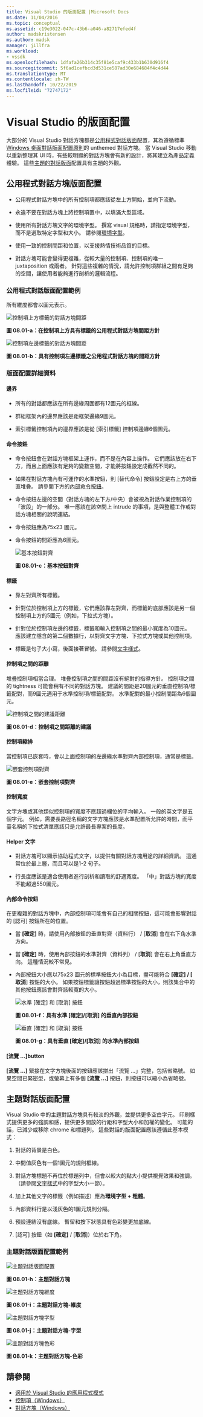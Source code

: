 ```yaml
---
title: Visual Studio 的版面配置 |Microsoft Docs
ms.date: 11/04/2016
ms.topic: conceptual
ms.assetid: c19e3022-047c-43b6-a046-a82717efed4f
author: madskristensen
ms.author: madsk
manager: jillfra
ms.workload:
- vssdk
ms.openlocfilehash: 1dfafa26b314c35f81e5caf9c433b1b630d916f4
ms.sourcegitcommit: 5f6ad1cefbcd3d531ce587ad30e684684f4c4d44
ms.translationtype: MT
ms.contentlocale: zh-TW
ms.lasthandoff: 10/22/2019
ms.locfileid: "72747172"
---
```

# <a name="layout-for-visual-studio"></a>Visual Studio 的版面配置
大部分的 Visual Studio 對話方塊都是[公用程式對話版面](../../extensibility/ux-guidelines/layout-for-visual-studio.md#BKMK_UtilityDialogLayout)配置，其為遵循標準[Windows 桌面對話版面配置原則](/windows/desktop/uxguide/win-dialog-box)的 unthemed 對話方塊。 當 Visual Studio 移動以重新整理其 UI 時，有些較明顯的對話方塊會有新的設計，將其建立為產品定義體驗。 這些[主題的對話版面](../../extensibility/ux-guidelines/layout-for-visual-studio.md#BKMK_ThemedDialogLayout)配置具有主題的外觀。

## <a name="BKMK_UtilityDialogLayout"></a>公用程式對話方塊版面配置

- 公用程式對話方塊中的所有控制項都應該從左上方開始，並向下流動。

- 永遠不要在對話方塊上將控制項置中，以填滿大型區域。

- 使用所有對話方塊文字的環境字型。 撰寫 visual 規格時，請指定環境字型，而不是選取特定字型和大小。 請參閱[環境字型](../../extensibility/ux-guidelines/fonts-and-formatting-for-visual-studio.md#BKMK_TheEnvironmentFont)。

- 使用一致的控制間距和位置，以支援熱情技術品質的目標。

- 對話方塊可能會變得更複雜，從較大量的控制項、控制項的唯一 juxtaposition 或兩者。 針對這些複雜的情況，請允許控制項群組之間有足夠的空間，讓使用者能夠進行剖析的邏輯流程。

### <a name="utility-dialog-layout-examples"></a>公用程式對話版面配置範例
 所有維度都會以圖元表示。

 ![控制項上方標籤的對話方塊間距](../../extensibility/ux-guidelines/media/0801-a_utilityspacingabove.png "0801-a_UtilitySpacingAbove")

 **圖 08.01-a：在控制項上方具有標籤的公用程式對話方塊間距方針**

 ![控制項左邊標籤的對話方塊間距](../../extensibility/ux-guidelines/media/0801-b_utilityspacingleft.png "0801-b_UtilitySpacingLeft")

 **圖 08.01-b：具有控制項左邊標籤之公用程式對話方塊的間距方針**

### <a name="layout-details"></a>版面配置詳細資料

#### <a name="margins"></a>邊界

- 所有的對話都應該在所有邊緣周圍都有12圖元的框線。

- 群組框架內的邊界應該是距框架邊緣9圖元。

- 索引標籤控制項內的邊界應該是從 [索引標籤] 控制項邊緣6個圖元。

#### <a name="command-buttons"></a>命令按鈕

- 命令按鈕會在對話方塊框架上運作，而不是在內容上操作。 它們應該放在右下方，而且上面應該有足夠的變數空間，才能將按鈕設定成截然不同的。

- 如果在對話方塊內有可運作的水準按鈕，則 [替代命令] 按鈕設定是右上方的垂直堆疊。 請參閱下方的[內部命令按鈕](../../extensibility/ux-guidelines/layout-for-visual-studio.md#BKMK_InteriorCommandButtons)。

- 命令按鈕左邊的空間（對話方塊的左下方/中央）會被視為對話作業控制項的「波段」的一部分。 唯一應該在該空間上 intrude 的事項，是與整體工作或對話方塊相關的說明連結。

- 命令按鈕應為75x23 圖元。

- 命令按鈕的間距應為6圖元。

  ![基本按鈕對齊](../../extensibility/ux-guidelines/media/0801-c_buttonalign.png "0801-c_ButtonAlign")

  **圖 08.01-c：基本按鈕對齊**

#### <a name="labels"></a>標籤

- 靠左對齊所有標籤。

- 針對位於控制項上方的標籤，它們應該靠左對齊，而標籤的底部應該是另一個控制項上方的5圖元（例如，下拉式方塊）。

- 針對位於控制項左邊的標籤，標籤和輸入控制項之間的最小寬度為10圖元。 應該建立隱含的第二個數據行，以對齊文字方塊、下拉式方塊或其他控制項。

- 標籤是句子大小寫，後面接著冒號。 請參閱[文字樣式](../../extensibility/ux-guidelines/fonts-and-formatting-for-visual-studio.md#BKMK_TextStyle)。

#### <a name="distance-between-controls"></a>控制項之間的距離
 堆疊控制項相當合理。 堆疊控制項之間的間距沒有絕對的指導方針。 控制項之間的 tightness 可能會稍有不同的對話方塊。 建議的間距是20圖元的垂直控制項/標籤配對，而9圖元適用于水準控制項/標籤配對。 水準配對的最小控制間距為6個圖元。

 ![控制項之間的建議距離](../../extensibility/ux-guidelines/media/0801-d_controldistance.png "0801-d_ControlDistance")

 **圖 08.01-d：控制項之間距離的建議**

#### <a name="control-indentation"></a>控制項縮排
 當控制項已嵌套時，會以上面控制項的左邊緣水準對齊內部控制項，通常是標籤。

 ![嵌套控制項對齊](../../extensibility/ux-guidelines/media/0801-e_controlalign.png "0801-e_ControlAlign")

 **圖 08.01-e：嵌套控制項對齊**

#### <a name="control-width"></a>控制寬度
 文字方塊或其他類似控制項的寬度不應超過欄位的平均輸入。 一般的英文字是五個字元。 例如，需要長路徑名稱的文字方塊應該是水準配置所允許的時間，而平臺名稱的下拉式清單應該只是允許最長專案的長度。

#### <a name="helper-text"></a>Helper 文字

- 對話方塊可以顯示協助程式文字，以提供有關對話方塊用途的詳細資訊。 這通常位於最上層，而且可以是1-2 句子。

- 行長度應該是適合使用者進行剖析和讀取的舒適寬度。 「中」對話方塊的寬度不能超過550圖元。

#### <a name="BKMK_InteriorCommandButtons"></a>內部命令按鈕
 在更複雜的對話方塊中，內部控制項可能會有自己的相關按鈕，這可能會影響對話的 [認可] 按鈕所在的位置。

- 當 **[確定]** 時，請使用內部按鈕的垂直對齊（資料行） / [**取消**] 會在右下角水準方向。

- 當 **[確定]** 時，使用內部按鈕的水準對齊（資料列） / [**取消**] 會在右上角垂直方向。 這種情況較不常見。

- 內部按鈕大小應以75x23 圖元的標準按鈕大小為目標，盡可能符合 **[確定] / [** **取消**] 按鈕的大小。 如果按鈕標籤讓按鈕超過標準按鈕的大小，則該集合中的其他按鈕應該會對齊該較寬的大小。

  ![水準 [確定] 和 [取消] 按鈕](../../extensibility/ux-guidelines/media/0801-f_horizokcan.png "0801-f_HorizOKCan")

  **圖 08.01-f：具有水準 [確定]/[取消] 的垂直內部按鈕**

  ![垂直 [確定] 和 [取消] 按鈕](../../extensibility/ux-guidelines/media/0801-g_vertokcan.png "0801-g_VertOKCan")

  **圖 08.01-g：具有垂直 [確定]/[取消] 的水準內部按鈕**

#### <a name="browse-button"></a>[流覽 ...]button
 **[流覽 ...]** 緊接在文字方塊後面的按鈕應該拼出「流覽 ...」完整，包括省略號。 如果空間已緊密型，或螢幕上有多個 **[流覽 ...]** 按鈕，則按鈕可以縮小為省略號。

## <a name="BKMK_ThemedDialogLayout"></a>主題對話版面配置
 Visual Studio 中的主題對話方塊具有較淡的外觀，並提供更多空白字元。 印刷樣式提供更多的強調和感，提供更多開放的行距和字型大小和加權的變化。 可能的話，已減少或移除 chrome 和標題列。 這些對話的版面配置應該遵循此基本模式：

1. 對話的背景是白色。

2. 中間值灰色有一個1圖元的規則框線。

3. 對話方塊標題不再位於標題列中，但會以較大的點大小提供視覺效果和強調。 （請參閱[文字樣式](../../extensibility/ux-guidelines/fonts-and-formatting-for-visual-studio.md#BKMK_TextStyle)中的字型大小一節）。

4. 加上其他文字的標籤（例如描述）應為**環境字型 + 粗體**。

5. 內部資料行是以淺灰色的1圖元規則分隔。

6. 預設連結沒有底線。 暫留和按下狀態具有色彩變更加底線。

7. [認可] 按鈕（如 **[確定]** / [**取消**]）位於右下角。

### <a name="themed-dialog-layout-examples"></a>主題對話版面配置範例
 ![主題對話版面配置](../../extensibility/ux-guidelines/media/0801-h_themeddialog.png "0801-h_ThemedDialog")

 **圖 08.01-h：主題對話方塊**

 ![主題對話方塊維度](../../extensibility/ux-guidelines/media/0801-i_themeddialogdimensions.png "0801-i_ThemedDialogDimensions")

 **圖 08.01-i：主題對話方塊-維度**

 ![主題對話方塊字型](../../extensibility/ux-guidelines/media/0801-j_themeddialogfonts.png "0801-j_ThemedDialogFonts")

 **圖 08.01-j：主題對話方塊-字型**

 ![主題對話方塊色彩](../../extensibility/ux-guidelines/media/0801-k_themeddialogcolors.png "0801-k_ThemedDialogColors")

 **圖 08.01-k：主題對話方塊-色彩**

## <a name="see-also"></a>請參閱
- [適用於 Visual Studio 的應用程式模式](../../extensibility/ux-guidelines/application-patterns-for-visual-studio.md)
- [控制項（Windows）](/windows/desktop/uxguide/controls)
- [對話方塊（Windows）](/windows/desktop/uxguide/win-dialog-box)